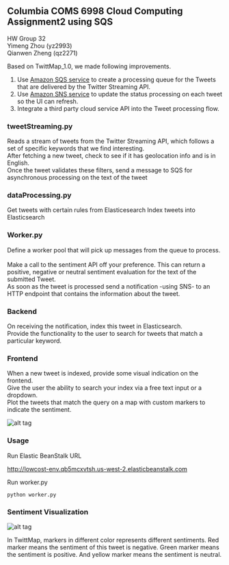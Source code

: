## Columbia COMS 6998 Cloud Computing Assignment2 using SQS           
HW Group 32       
Yimeng Zhou (yz2993)           
Qianwen Zheng (qz2271)         
         
Based on TwittMap_1.0, we made following improvements.        
1. Use [Amazon SQS service](https://aws.amazon.com/sqs/) to create a processing queue for the Tweets that are delivered by the Twitter Streaming API.      
2. Use [Amazon SNS service](https://aws.amazon.com/sns/) to update the status processing on each tweet so the UI can refresh.             
3. Integrate a third party cloud service API into the Tweet processing flow.      
### tweetStreaming.py
Reads a stream of tweets from the Twitter Streaming API, which follows a set of specific keywords that we find interesting.        
After fetching a new tweet, check to see if it has geolocation info and is in English.             
Once the tweet validates these filters, send a message to SQS for asynchronous processing on the text of the tweet         
### dataProcessing.py        
Get tweets with certain rules from Elasticesearch
Index tweets into Elasticsearch

### Worker.py
Define a worker pool that will pick up messages from the queue to process.                 
Make a call to the sentiment API off your preference. This can return a positive, negative or neutral sentiment evaluation for the text of the submitted Tweet.                     
As soon as the tweet is processed send a notification -using SNS- to an HTTP endpoint that contains the information about the tweet.             
### Backend           
On receiving the notification, index this tweet in Elasticsearch.       
Provide the functionality to the user to search for tweets that match a particular keyword.          
### Frontend         
When a new tweet is indexed, provide some visual indication on the frontend.               
Give the user the ability to search your index via a free text input or a dropdown.                 
Plot the tweets that match the query on a map with custom markers to indicate the sentiment.
                   
![alt tag](https://github.com/TheaZh/TwittMap_demo/blob/master/TwittMap_2.0/img/TwittMap-diagram.png)

### Usage
Run Elastic BeanStalk URL

http://lowcost-env.qb5mcxvtsh.us-west-2.elasticbeanstalk.com

Run worker.py
```
python worker.py
```

### Sentiment Visualization

![alt tag](https://github.com/TheaZh/TwittMap_demo/blob/master/TwittMap_2.0/img/map-image.png)

In TwittMap, markers in different color represents different sentiments. Red marker means the sentiment of this tweet is negative. Green marker means the sentiment is positive. And yellow marker means the sentiment is neutral.

